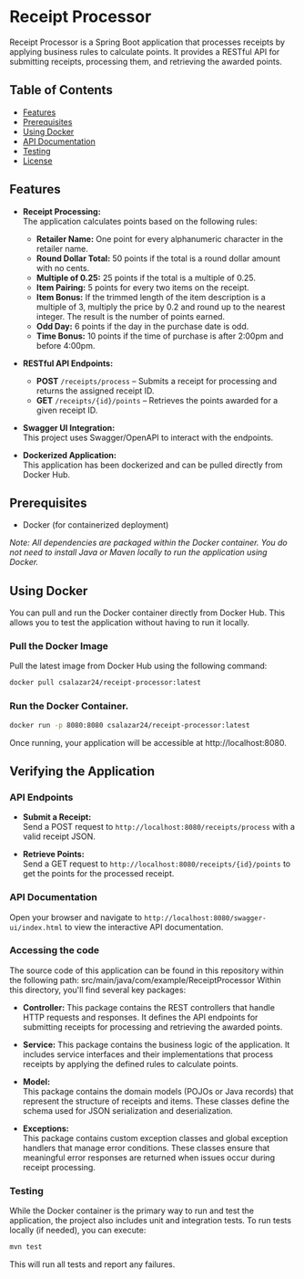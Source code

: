 # Receipt Processor

Receipt Processor is a Spring Boot application that processes receipts by applying business rules to calculate points. It provides a RESTful API for submitting receipts, processing them, and retrieving the awarded points.

## Table of Contents

- [Features](#features)
- [Prerequisites](#prerequisites)
- [Using Docker](#using-docker)
- [API Documentation](#api-documentation)
- [Testing](#testing)
- [License](#license)

## Features

- **Receipt Processing:**  
  The application calculates points based on the following rules:
  - **Retailer Name:** One point for every alphanumeric character in the retailer name.
  - **Round Dollar Total:** 50 points if the total is a round dollar amount with no cents.
  - **Multiple of 0.25:** 25 points if the total is a multiple of 0.25.
  - **Item Pairing:** 5 points for every two items on the receipt.
  - **Item Bonus:** If the trimmed length of the item description is a multiple of 3, multiply the price by 0.2 and round up to the nearest integer. The result is the number of points earned.
  - **Odd Day:** 6 points if the day in the purchase date is odd.
  - **Time Bonus:** 10 points if the time of purchase is after 2:00pm and before 4:00pm.

- **RESTful API Endpoints:**
  - **POST** `/receipts/process` – Submits a receipt for processing and returns the assigned receipt ID.
  - **GET** `/receipts/{id}/points` – Retrieves the points awarded for a given receipt ID.

- **Swagger UI Integration:**  
  This project uses Swagger/OpenAPI to interact with the endpoints.

- **Dockerized Application:**  
  This application has been dockerized and can be pulled directly from Docker Hub.

## Prerequisites

- Docker (for containerized deployment)

*Note: All dependencies are packaged within the Docker container. You do not need to install Java or Maven locally to run the application using Docker.*

## Using Docker

You can pull and run the Docker container directly from Docker Hub. This allows you to test the application without having to run it locally.

### Pull the Docker Image

Pull the latest image from Docker Hub using the following command:

```bash
docker pull csalazar24/receipt-processor:latest
```

### Run the Docker Container.

```bash
docker run -p 8080:8080 csalazar24/receipt-processor:latest
```

Once running, your application will be accessible at http://localhost:8080.

## Verifying the Application

### API Endpoints

- **Submit a Receipt:**  
  Send a POST request to `http://localhost:8080/receipts/process` with a valid receipt JSON.

- **Retrieve Points:**  
  Send a GET request to `http://localhost:8080/receipts/{id}/points` to get the points for the processed receipt.

### API Documentation

Open your browser and navigate to `http://localhost:8080/swagger-ui/index.html` to view the interactive API documentation.

### Accessing the code
The source code of this application can be found in this repository within the following path: src/main/java/com/example/ReceiptProcessor
Within this directory, you'll find several key packages:
- **Controller:**
  This package contains the REST controllers that handle HTTP requests and responses. It defines the API endpoints for submitting receipts for processing and retrieving the awarded points.

- **Service:** 
  This package contains the business logic of the application. It includes service interfaces and their implementations that process receipts by applying the defined rules to calculate points.

- **Model:**  
This package contains the domain models (POJOs or Java records) that represent the structure of receipts and items. These classes define the schema used for JSON serialization and deserialization.

- **Exceptions:**  
This package contains custom exception classes and global exception handlers that manage error conditions. These classes ensure that meaningful error responses are returned when issues occur during receipt processing.


### Testing

While the Docker container is the primary way to run and test the application, the project also includes unit and integration tests. To run tests locally (if needed), you can execute:

```bash
mvn test
```

This will run all tests and report any failures.


